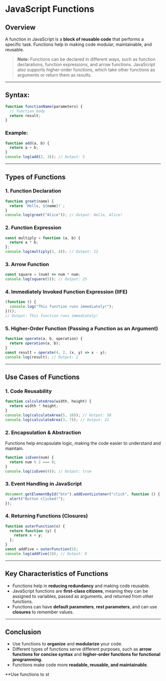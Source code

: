 # JavaScript Functions

## Overview

A function in JavaScript is a **block of reusable code** that performs a specific task. Functions help in making code modular, maintainable, and reusable.

> **Note:** Functions can be declared in different ways, such as function declarations, function expressions, and arrow functions. JavaScript also supports higher-order functions, which take other functions as arguments or return them as results.

---

## **Syntax:**

```javascript
function functionName(parameters) {
  // function body
  return result;
}
```

### **Example:**

```javascript
function add(a, b) {
  return a + b;
}
console.log(add(2, 3)); // Output: 5
```

---

## **Types of Functions**

### 1. **Function Declaration**

```javascript
function greet(name) {
  return `Hello, ${name}!`;
}
console.log(greet("Alice")); // Output: Hello, Alice!
```

### 2. **Function Expression**

```javascript
const multiply = function (a, b) {
  return a * b;
};
console.log(multiply(3, 4)); // Output: 12
```

### 3. **Arrow Function**

```javascript
const square = (num) => num * num;
console.log(square(5)); // Output: 25
```

### 4. **Immediately Invoked Function Expression (IIFE)**

```javascript
(function () {
  console.log("This function runs immediately!");
})();
// Output: This function runs immediately!
```

### 5. **Higher-Order Function (Passing a Function as an Argument)**

```javascript
function operate(a, b, operation) {
  return operation(a, b);
}
const result = operate(4, 2, (x, y) => x - y);
console.log(result); // Output: 2
```

---

## **Use Cases of Functions**

### 1. **Code Reusability**

```javascript
function calculateArea(width, height) {
  return width * height;
}
console.log(calculateArea(5, 10)); // Output: 50
console.log(calculateArea(3, 7)); // Output: 21
```

### 2. **Encapsulation & Abstraction**

Functions help encapsulate logic, making the code easier to understand and maintain.

```javascript
function isEven(num) {
  return num % 2 === 0;
}
console.log(isEven(4)); // Output: true
```

### 3. **Event Handling in JavaScript**

```javascript
document.getElementById("btn").addEventListener("click", function () {
  alert("Button clicked!");
});
```

### 4. **Returning Functions (Closures)**

```javascript
function outerFunction(x) {
  return function (y) {
    return x + y;
  };
}
const addFive = outerFunction(5);
console.log(addFive(3)); // Output: 8
```

---

## **Key Characteristics of Functions**

- Functions help in **reducing redundancy** and making code reusable.
- JavaScript functions are **first-class citizens**, meaning they can be assigned to variables, passed as arguments, and returned from other functions.
- Functions can have **default parameters**, **rest parameters**, and can use **closures** to remember values.

---

## **Conclusion**

- Use functions to **organize** and **modularize** your code.
- Different types of functions serve different purposes, such as **arrow functions for concise syntax** and **higher-order functions for functional programming.**
- Functions make code more **readable, reusable, and maintainable**.

\*\*Use functions to st
